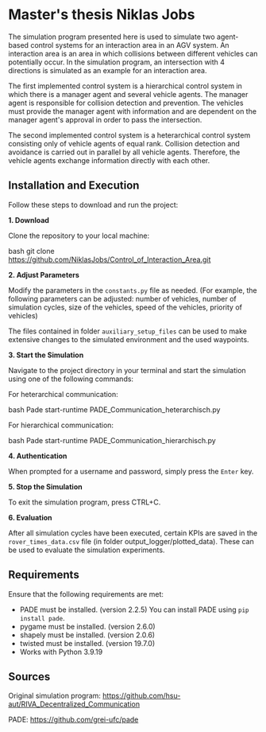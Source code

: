 # Master's thesis Niklas Jobs

The simulation program presented here is used to simulate two agent-based control systems for an interaction area in an AGV system. An interaction area is an area in which collisions between different vehicles can potentially occur. In the simulation program, an intersection with 4 directions is simulated as an example for an interaction area.

The first implemented control system is a hierarchical control system in which there is a manager agent and several vehicle agents. The manager agent is responsible for collision detection and prevention. The vehicles must provide the manager agent with information and are dependent on the manager agent's approval in order to pass the intersection. 

The second implemented control system is a heterarchical control system consisting only of vehicle agents of equal rank. Collision detection and avoidance is carried out in parallel by all vehicle agents. Therefore, the vehicle agents exchange information directly with each other.

## Installation and Execution

Follow these steps to download and run the project:

**1. Download**

Clone the repository to your local machine:

bash
git clone https://github.com/NiklasJobs/Control_of_Interaction_Area.git


**2. Adjust Parameters**

Modify the parameters in the `constants.py` file as needed.
(For example, the following parameters can be adjusted: number of vehicles, number of simulation cycles, size of the vehicles, speed of the vehicles, priority of vehicles)

The files contained in folder `auxiliary_setup_files` can be used to make extensive changes to the simulated environment and the used waypoints.

**3. Start the Simulation**

Navigate to the project directory in your terminal and start the simulation using one of the following commands:

For heterarchical communication:

bash
Pade start-runtime PADE_Communication_heterarchisch.py


For hierarchical communication:

bash
Pade start-runtime PADE_Communication_hierarchisch.py


**4. Authentication**

When prompted for a username and password, simply press the `Enter` key.

**5. Stop the Simulation**

To exit the simulation program, press CTRL+C.

**6. Evaluation**

After all simulation cycles have been executed, certain KPIs are saved in the `rover_times_data.csv` file (in folder output_logger/plotted_data). These can be used to evaluate the simulation experiments. 

## Requirements

Ensure that the following requirements are met:

- PADE must be installed. (version 2.2.5) You can install PADE using `pip install pade`.
- pygame must be installed. (version 2.6.0)
- shapely must be installed. (version 2.0.6)
- twisted must be installed. (version 19.7.0)
- Works with Python 3.9.19

## Sources

Original simulation program:
https://github.com/hsu-aut/RIVA_Decentralized_Communication

PADE:
https://github.com/grei-ufc/pade
